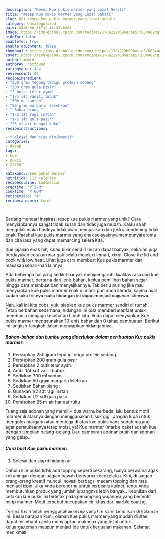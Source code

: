```yaml
---
description: "Resep Kue pukis marmer yang Lezat Sekali"
title: "Resep Kue pukis marmer yang Lezat Sekali"
slug: 683-resep-kue-pukis-marmer-yang-lezat-sekali
category: Uncategorized
date: 2022-08-28T14:15:42.036Z
image: https://img-global.cpcdn.com/recipes/178a229b696acee5/680x482cq70/kue-pukis-marmer-foto-resep-utama.jpg
hideToc: false
enableToc: true
enableTocContent: false
thumbnail: https://img-global.cpcdn.com/recipes/178a229b696acee5/680x482cq70/kue-pukis-marmer-foto-resep-utama.jpg
cover: https://img-global.cpcdn.com/recipes/178a229b696acee5/680x482cq70/kue-pukis-marmer-foto-resep-utama.jpg
author: Admin
authorAv: notfound
ratingvalue: 4.4
reviewcount: 24
recipeingredient:
- "250 gram tepung terigu protein sedang"
- "200 gram gula pasir"
- "2 butir telur ayam"
- "1/4 sdt vanili bubuk"
- "300 ml santan"
- "50 gram margarin lelehkan"
- " Bahan biang "
- "1/2 sdt ragi instan"
- "1/2 sdt gula pasir"
- "25 ml air hangat kuku"
recipeinstructions:

- "Selesai dan siap dinikmati!"
categories:
- Resep
tags:
- kue
- pukis
- marmer

katakunci: kue pukis marmer 
nutrition: 113 calories
recipecuisine: Indonesian
preptime: "PT27M"
cooktime: "PT60M"
recipeyield: "4"
recipecategory: Lunch

---
```





Sedang mencari inspirasi resep kue pukis marmer yang unik? Cara menyiapkannya sangat tidak susah dan tidak juga mudah. Kalau salah mengolah maka hasilnya tidak akan memuaskan dan justru cenderung tidak enak. Padahal kue pukis marmer yang enak selayaknya mempunyai aroma dan cita rasa yang dapat memancing selera Kita.





Kue jajanan enak nih, kalau bikin sendiri murah dapat banyak, sekalian juga berdayakan cetakan biar gak selalu mojok di lemari, xixixi. Close the lid and cook with low heat. Lihat juga cara membuat Kue pukis marmer dan masakan sehari-hari lainnya.

Ada beberapa hal yang sedikit banyak mempengaruhi kualitas rasa dari kue pukis marmer, pertama dari jenis bahan, kedua pemilihan bahan segar hingga cara membuat dan menyajikannya. Tak perlu pusing jika mau menyiapkan kue pukis marmer enak di mana pun anda berada, karena asal sudah tahu triknya maka hidangan ini dapat menjadi suguhan istimewa.






Nah, kali ini kita coba, yuk, siapkan kue pukis marmer sendiri di rumah. Tetap berbahan sederhana, hidangan ini bisa memberi manfaat untuk membantu menjaga kesehatan tubuh kita. Anda dapat menyiapkan Kue pukis marmer menggunakan 10 jenis bahan dan 0 tahap pembuatan. Berikut ini langkah-langkah dalam menyiapkan hidangannya.

<!--inarticleads1-->

##### Bahan-bahan dan bumbu yang diperlukan dalam pembuatan Kue pukis marmer:

1. Persiapkan 250 gram tepung terigu protein sedang
1. Persiapkan 200 gram gula pasir
1. Persiapkan 2 butir telur ayam
1. Ambil 1/4 sdt vanili bubuk
1. Sediakan 300 ml santan
1. Sediakan 50 gram margarin lelehkan
1. Sediakan  Bahan biang :
1. Gunakan 1/2 sdt ragi instan
1. Sediakan 1/2 sdt gula pasir
1. Persiapkan 25 ml air hangat kuku


Tuang saja adonan yang memiliki dua warna berbeda, lalu bentuk motif marmer di atasnya dengan menggunakan tusuk gigi. Jangan lupa untuk mengoles margarin atau mentega di atas kue pukis yang sudah matang agar permukaannya tetap moist, ya! Kue marmer (marble cake) adalah kue dengan tampilan belang-belang. Dari campuran adonan putih dan adonan yang gelap.. 

<!--inarticleads2-->

##### Cara buat Kue pukis marmer:


1. Selesai dan siap dihidangkan!

Dahulu kue pukis tidak ada topping seperti sekarang, hanya berwarna agak kekuningan dengan bagian bawah berwarna kecokelatan. Kini, di tangan orang-orang kreatif muncul inovasi berbagai macam topping dan rasa menjadi lebih. Jika Anda berencana untuk berbisnis kuliner, tentu Anda membutuhkan produk yang jumlah lubangnya lebih banyak.. Keunikan dari cetakan kue pukis ini terletak pada penampang wajannya yang bermotif mirip marmer. Motif tersebut merupakan ciri khas dari marble coating. 

Terima kasih telah menggunakan resep yang tim kami tampilkan di halaman ini. Besar harapan kami, olahan Kue pukis marmer yang mudah di atas dapat membantu anda menyiapkan makanan yang lezat untuk keluarga/teman maupun menjadi ide untuk berjualan makanan. Selamat menikmati

